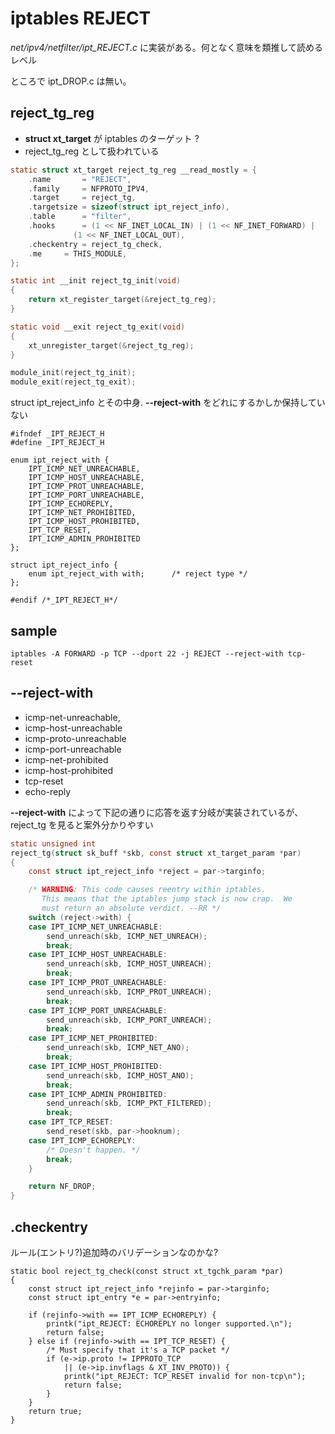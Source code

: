 # iptables REJECT

_net/ipv4/netfilter/ipt_REJECT.c_ に実装がある。何となく意味を類推して読めるレベル

ところで ipt_DROP.c は無い。

## reject_tg_reg

 * **struct xt_target** が iptables のターゲット ?
 * reject_tg_reg として扱われている

```c
static struct xt_target reject_tg_reg __read_mostly = {
	.name		= "REJECT",
	.family		= NFPROTO_IPV4,
	.target		= reject_tg,
	.targetsize	= sizeof(struct ipt_reject_info),
	.table		= "filter",
	.hooks		= (1 << NF_INET_LOCAL_IN) | (1 << NF_INET_FORWARD) |
			  (1 << NF_INET_LOCAL_OUT),
	.checkentry	= reject_tg_check,
	.me		= THIS_MODULE,
};

static int __init reject_tg_init(void)
{
	return xt_register_target(&reject_tg_reg);
}

static void __exit reject_tg_exit(void)
{
	xt_unregister_target(&reject_tg_reg);
}

module_init(reject_tg_init);
module_exit(reject_tg_exit);
```

struct ipt_reject_info とその中身.  **--reject-with** をどれにするかしか保持していない

```
#ifndef _IPT_REJECT_H
#define _IPT_REJECT_H

enum ipt_reject_with {
	IPT_ICMP_NET_UNREACHABLE,
	IPT_ICMP_HOST_UNREACHABLE,
	IPT_ICMP_PROT_UNREACHABLE,
	IPT_ICMP_PORT_UNREACHABLE,
	IPT_ICMP_ECHOREPLY,
	IPT_ICMP_NET_PROHIBITED,
	IPT_ICMP_HOST_PROHIBITED,
	IPT_TCP_RESET,
	IPT_ICMP_ADMIN_PROHIBITED
};

struct ipt_reject_info {
	enum ipt_reject_with with;      /* reject type */
};

#endif /*_IPT_REJECT_H*/
```

## sample

```
iptables -A FORWARD -p TCP --dport 22 -j REJECT --reject-with tcp-reset
```

## --reject-with

 * icmp-net-unreachable,
 * icmp-host-unreachable
 * icmp-proto-unreachable 
 * icmp-port-unreachable
 * icmp-net-prohibited
 * icmp-host-prohibited
 * tcp-reset
 * echo-reply

**--reject-with** によって下記の通りに応答を返す分岐が実装されているが、 reject_tg を見ると案外分かりやすい

```c
static unsigned int
reject_tg(struct sk_buff *skb, const struct xt_target_param *par)
{
	const struct ipt_reject_info *reject = par->targinfo;

	/* WARNING: This code causes reentry within iptables.
	   This means that the iptables jump stack is now crap.  We
	   must return an absolute verdict. --RR */
	switch (reject->with) {
	case IPT_ICMP_NET_UNREACHABLE:
		send_unreach(skb, ICMP_NET_UNREACH);
		break;
	case IPT_ICMP_HOST_UNREACHABLE:
		send_unreach(skb, ICMP_HOST_UNREACH);
		break;
	case IPT_ICMP_PROT_UNREACHABLE:
		send_unreach(skb, ICMP_PROT_UNREACH);
		break;
	case IPT_ICMP_PORT_UNREACHABLE:
		send_unreach(skb, ICMP_PORT_UNREACH);
		break;
	case IPT_ICMP_NET_PROHIBITED:
		send_unreach(skb, ICMP_NET_ANO);
		break;
	case IPT_ICMP_HOST_PROHIBITED:
		send_unreach(skb, ICMP_HOST_ANO);
		break;
	case IPT_ICMP_ADMIN_PROHIBITED:
		send_unreach(skb, ICMP_PKT_FILTERED);
		break;
	case IPT_TCP_RESET:
		send_reset(skb, par->hooknum);
	case IPT_ICMP_ECHOREPLY:
		/* Doesn't happen. */
		break;
	}

	return NF_DROP;
}
```

## .checkentry

ルール(エントリ?)追加時のバリデーションなのかな?

```
static bool reject_tg_check(const struct xt_tgchk_param *par)
{
	const struct ipt_reject_info *rejinfo = par->targinfo;
	const struct ipt_entry *e = par->entryinfo;

	if (rejinfo->with == IPT_ICMP_ECHOREPLY) {
		printk("ipt_REJECT: ECHOREPLY no longer supported.\n");
		return false;
	} else if (rejinfo->with == IPT_TCP_RESET) {
		/* Must specify that it's a TCP packet */
		if (e->ip.proto != IPPROTO_TCP
		    || (e->ip.invflags & XT_INV_PROTO)) {
			printk("ipt_REJECT: TCP_RESET invalid for non-tcp\n");
			return false;
		}
	}
	return true;
}
```